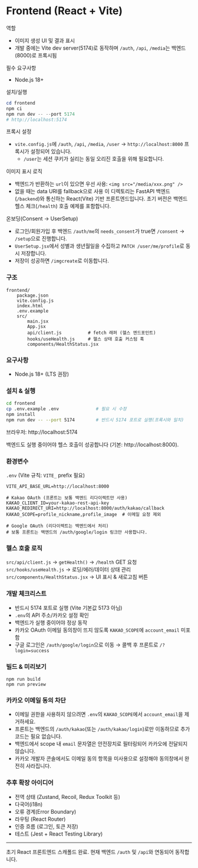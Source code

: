 # Frontend (React + Vite)

역할
- 이미지 생성 UI 및 결과 표시
- 개발 중에는 Vite dev server(5174)로 동작하며 `/auth`, `/api`, `/media`는 백엔드(8000)로 프록시됨

필수 요구사항
- Node.js 18+

설치/실행
```powershell
cd frontend
npm ci
npm run dev -- --port 5174
# http://localhost:5174
```

프록시 설정
- `vite.config.js`에 `/auth`, `/api`, `/media`, `/user` → `http://localhost:8000` 프록시가 설정되어 있습니다.
	- `/user`는 세션 쿠키가 실리는 동일 오리진 호출을 위해 필요합니다.

이미지 표시 로직
- 백엔드가 반환하는 `url`이 있으면 우선 사용: `<img src="/media/xxx.png" />`
- 없을 때는 data URI를 fallback으로 사용
이 디렉토리는 FastAPI 백엔드(`/backend`)와 통신하는 React(Vite) 기반 프론트엔드입니다. 초기 버전은 백엔드 헬스 체크(`/health`) 호출 예제를 포함합니다.

온보딩(Consent → UserSetup)
- 로그인/회원가입 후 백엔드 `/auth/me`의 `needs_consent`가 true면 `/consent` → `/setup`으로 진행합니다.
- `UserSetup.jsx`에서 성별과 생년월일을 수집하고 `PATCH /user/me/profile`로 동시 저장합니다.
- 저장이 성공하면 `/imgcreate`로 이동합니다.

### 구조
```
frontend/
	package.json
	vite.config.js
	index.html
	.env.example
	src/
		main.jsx
		App.jsx
		api/client.js          # fetch 래퍼 (헬스 엔드포인트)
		hooks/useHealth.js     # 헬스 상태 호출 커스텀 훅
		components/HealthStatus.jsx
```

### 요구사항
- Node.js 18+ (LTS 권장)

### 설치 & 실행
```bash
cd frontend
cp .env.example .env              # 필요 시 수정
npm install
npm run dev -- --port 5174        # 반드시 5174 포트로 실행(프록시와 일치)
```
브라우저: http://localhost:5174

백엔드도 실행 중이어야 헬스 호출이 성공합니다 (기본: http://localhost:8000).

### 환경변수
`.env` (Vite 규칙: `VITE_` prefix 필요)
```
VITE_API_BASE_URL=http://localhost:8000

# Kakao OAuth (프론트는 보통 백엔드 리다이렉트만 사용)
KAKAO_CLIENT_ID=your-kakao-rest-api-key
KAKAO_REDIRECT_URI=http://localhost:8000/auth/kakao/callback
KAKAO_SCOPE=profile_nickname,profile_image  # 이메일 요청 제외

# Google OAuth (리다이렉트는 백엔드에서 처리)
# 보통 프론트는 백엔드의 /auth/google/login 링크만 사용합니다.
```

### 헬스 호출 로직
`src/api/client.js` → `getHealth()` → `/health` GET 요청
`src/hooks/useHealth.js` → 로딩/에러/데이터 상태 관리
`src/components/HealthStatus.jsx` → UI 표시 & 새로고침 버튼

### 개발 체크리스트
- 반드시 5174 포트로 실행 (Vite 기본값 5173 아님)
- `.env`의 API 주소/카카오 설정 확인
- 백엔드가 실행 중이어야 정상 동작
- 카카오 OAuth 이메일 동의창이 뜨지 않도록 `KAKAO_SCOPE`에 `account_email` 미포함
 - 구글 로그인은 `/auth/google/login`으로 이동 → 콜백 후 프론트로 `/?login=success`

### 빌드 & 미리보기
```
npm run build
npm run preview
```

### 카카오 이메일 동의 차단
- 이메일 권한을 사용하지 않으려면 `.env`의 `KAKAO_SCOPE`에서 `account_email`을 제거하세요.
- 프론트는 백엔드의 `/auth/kakao`(또는 `/auth/kakao/login`)로만 이동하므로 추가 코드는 필요 없습니다.
- 백엔드에서 scope 내 `email` 문자열은 안전장치로 필터링되어 카카오에 전달되지 않습니다.
- 카카오 개발자 콘솔에서도 이메일 동의 항목을 미사용으로 설정해야 동의창에서 완전히 사라집니다.

### 추후 확장 아이디어
- 전역 상태 (Zustand, Recoil, Redux Toolkit 등)
- 다국어(i18n)
- 오류 경계(Error Boundary)
- 라우팅 (React Router)
- 인증 흐름 (로그인, 토큰 저장)
- 테스트 (Jest + React Testing Library)

---
초기 React 프론트엔드 스캐폴드 완료. 현재 백엔드 `/auth` 및 `/api`와 연동되어 동작합니다.